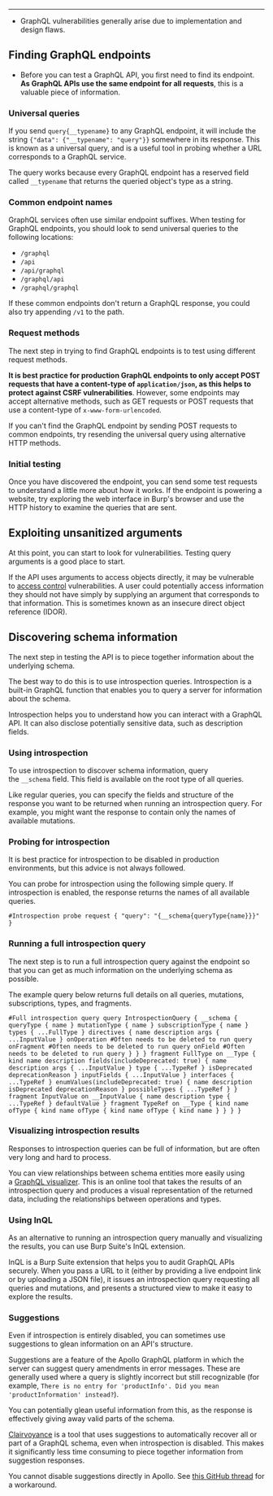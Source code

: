 ----

- GraphQL vulnerabilities generally arise due to implementation and design flaws.


## Finding GraphQL endpoints

- Before you can test a GraphQL API, you first need to find its endpoint. **As GraphQL APIs use the same endpoint for all requests**, this is a valuable piece of information.

### Universal queries

If you send `query{__typename}` to any GraphQL endpoint, it will include the string `{"data": {"__typename": "query"}}` somewhere in its response. This is known as a universal query, and is a useful tool in probing whether a URL corresponds to a GraphQL service.

The query works because every GraphQL endpoint has a reserved field called `__typename` that returns the queried object's type as a string.

### Common endpoint names

GraphQL services often use similar endpoint suffixes. When testing for GraphQL endpoints, you should look to send universal queries to the following locations:

- `/graphql`
- `/api`
- `/api/graphql`
- `/graphql/api`
- `/graphql/graphql`

If these common endpoints don't return a GraphQL response, you could also try appending `/v1` to the path.

### Request methods

The next step in trying to find GraphQL endpoints is to test using different request methods.

**It is best practice for production GraphQL endpoints to only accept POST requests that have a content-type of `application/json`, as this helps to protect against CSRF vulnerabilities**. However, some endpoints may accept alternative methods, such as GET requests or POST requests that use a content-type of `x-www-form-urlencoded`.

If you can't find the GraphQL endpoint by sending POST requests to common endpoints, try resending the universal query using alternative HTTP methods.

### Initial testing

Once you have discovered the endpoint, you can send some test requests to understand a little more about how it works. If the endpoint is powering a website, try exploring the web interface in Burp's browser and use the HTTP history to examine the queries that are sent.

## Exploiting unsanitized arguments

At this point, you can start to look for vulnerabilities. Testing query arguments is a good place to start.

If the API uses arguments to access objects directly, it may be vulnerable to [access control](https://portswigger.net/web-security/access-control) vulnerabilities. A user could potentially access information they should not have simply by supplying an argument that corresponds to that information. This is sometimes known as an insecure direct object reference (IDOR).

## Discovering schema information

The next step in testing the API is to piece together information about the underlying schema.

The best way to do this is to use introspection queries. Introspection is a built-in GraphQL function that enables you to query a server for information about the schema.

Introspection helps you to understand how you can interact with a GraphQL API. It can also disclose potentially sensitive data, such as description fields.


### Using introspection

To use introspection to discover schema information, query the `__schema` field. This field is available on the root type of all queries.

Like regular queries, you can specify the fields and structure of the response you want to be returned when running an introspection query. For example, you might want the response to contain only the names of available mutations.


### Probing for introspection

It is best practice for introspection to be disabled in production environments, but this advice is not always followed.

You can probe for introspection using the following simple query. If introspection is enabled, the response returns the names of all available queries.

`#Introspection probe request { "query": "{__schema{queryType{name}}}" }`

### Running a full introspection query

The next step is to run a full introspection query against the endpoint so that you can get as much information on the underlying schema as possible.

The example query below returns full details on all queries, mutations, subscriptions, types, and fragments.

`#Full introspection query query IntrospectionQuery { __schema { queryType { name } mutationType { name } subscriptionType { name } types { ...FullType } directives { name description args { ...InputValue } onOperation #Often needs to be deleted to run query onFragment #Often needs to be deleted to run query onField #Often needs to be deleted to run query } } } fragment FullType on __Type { kind name description fields(includeDeprecated: true) { name description args { ...InputValue } type { ...TypeRef } isDeprecated deprecationReason } inputFields { ...InputValue } interfaces { ...TypeRef } enumValues(includeDeprecated: true) { name description isDeprecated deprecationReason } possibleTypes { ...TypeRef } } fragment InputValue on __InputValue { name description type { ...TypeRef } defaultValue } fragment TypeRef on __Type { kind name ofType { kind name ofType { kind name ofType { kind name } } } }`


### Visualizing introspection results

Responses to introspection queries can be full of information, but are often very long and hard to process.

You can view relationships between schema entities more easily using a [GraphQL visualizer](http://nathanrandal.com/graphql-visualizer/). This is an online tool that takes the results of an introspection query and produces a visual representation of the returned data, including the relationships between operations and types.

### Using InQL

As an alternative to running an introspection query manually and visualizing the results, you can use Burp Suite's InQL extension.

InQL is a Burp Suite extension that helps you to audit GraphQL APIs securely. When you pass a URL to it (either by providing a live endpoint link or by uploading a JSON file), it issues an introspection query requesting all queries and mutations, and presents a structured view to make it easy to explore the results.

### Suggestions

Even if introspection is entirely disabled, you can sometimes use suggestions to glean information on an API's structure.

Suggestions are a feature of the Apollo GraphQL platform in which the server can suggest query amendments in error messages. These are generally used where a query is slightly incorrect but still recognizable (for example, `There is no entry for 'productInfo'. Did you mean 'productInformation' instead?`).

You can potentially glean useful information from this, as the response is effectively giving away valid parts of the schema.

[Clairvoyance](https://github.com/nikitastupin/clairvoyance) is a tool that uses suggestions to automatically recover all or part of a GraphQL schema, even when introspection is disabled. This makes it significantly less time consuming to piece together information from suggestion responses.

You cannot disable suggestions directly in Apollo. See [this GitHub thread](https://github.com/apollographql/apollo-server/issues/3919#issuecomment-836503305) for a workaround.